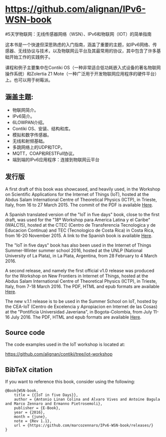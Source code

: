 # https://github.com/alignan/IPv6-WSN-book
#5天学物联网：无线传感器网络（WSN）、IPv6和物联网（IOT）的简单指南

这本书是一个快速但深思熟虑的入门指南，涵盖了重要的主题，如IPv6网络、传感器、无线协议与技术，以及物联网云平台及其最常用的协议，其中包含了许多基础开始工作的实践例子。

课程和例子主要集中在Contiki OS（一种非常适合低功耗嵌入式设备的著名物联网操作系统）和Zolertia Z1 Mote（一种广泛用于开发物联网应用程序的硬件平台）上。也可以用于树莓派。

## 涵盖主题:

- 物联网简介。
- IPv6简介。
- 6LOWPAN介绍。
- Contiki OS、安装、结构和库。
- 模拟和数字传感器。
- 无线和射频基础。
- 多跳网络上的UDP和TCP。
- MQTT，COAP和RESTFull协议。
- 端到端的IPv6应用程序：连接到物联网云平台

## 发行版

A first draft of this book was showcased, and heavily used, in the Workshop on Scientific Applications for the Internet of Things (IoT), hosted at the Abdus Salam International Centre of Theoretical Physics (ICTP), in Trieste, Italy, from 16 to 27 March 2015.  The commit of the PDF is available [Here](https://github.com/alignan/IPv6-WSN-book/commit/2de741e412ac11a9b39327385f37957b201c5124).

A Spanish translated version of the "IoT in five days" book, close to the first draft, was used for the "18º Workshop para America Latina y el Caribe" (WALC15), hosted at the CTEC (Centro de Transferencia Tecnologica y de Educacion Continua) and TEC (Tecnologico de Costa Rica) in Costa Rica, from 16-20 November 2015.  A link to the Spanish book is available [Here](http://wireless.ictp.it/Papers/InternetdelasCosas.pdf).

The "IoT in five days" book has also been used in the Internet of Things Summer-Winter summer school 2016, hosted at the UNLP (National University of La Plata), in La Plata, Argentina, from 28 February to 4 March 2016.

A second release, and namely the first official v1.0 release was produced for the Workshop on New Frontiers in Internet of Things, hosted at the Abdus Salam International Centre of Theoretical Physics (ICTP), in Trieste, Italy, from 7-18 March 2016.  The PDF, HTML and epub formats are available [Here](https://github.com/marcozennaro/IPv6-WSN-book/releases/tag/v1.0).

The new v.1.1 release is to be used in the Summer School on IoT, hosted by the CEA-IoT (Centro de Excelencia y Apropiacion en Internet de las Cosas) at the "Pontificia Universidad Javeriana", in Bogota-Colombia, from July 11-16 July 2016.  The PDF, HTML and epub formats are available [Here](https://github.com/marcozennaro/IPv6-WSN-book/releases/tag/v1.1).

## Source code

The code examples used in the IoT workshop is located at:

<https://github.com/alignan/contiki/tree/iot-workshop>

## BibTeX citation

If you want to reference this book, consider using the following:

````
@Book{WSN-book,
    title = {{IoT in five Days}},
    author = {Antonio Linan Colina and Alvaro Vives and Antoine Bagula and Marco Zennaro and Ermanno Pietrosemoli},
    publisher = {E-Book},
    year = {2016},
    month = {june},
    note = {Rev 1.1},
    url = {https://github.com/marcozennaro/IPv6-WSN-book/releases/}
}
````
